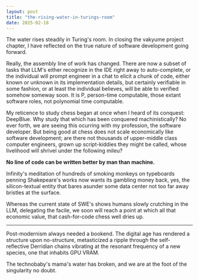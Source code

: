 ```yaml
---
layout: post
title: "the-rising-water-in-turings-room"
date: 2025-02-18
---
```


The water rises steadily in Turing's room. In closing the vakyume project chapter, I have reflected on the true nature of software development going forward. 

Really, the assembly line of work has changed. There are now a subset of tasks that LLM's either recognize in the IDE right away to auto-complete, or the individual will prompt engineer in a chat to elicit a chunk of code, either known or unknown in its implementation details, but certainly verifiable in some fashion, or at least the individual believes, will be able to verified somehow someway soon. It is P, person-time computable, those extant software roles, not polynomial time computable.

My reticence to study chess began at once when I heard of its conquest: DeepBlue. Why study that which has been conquered machinistically? No ever forth, we are seeing this ocurring with my profession, the software developer. But being good at chess does not scale economically like software development; are there not thousands of upper-middle class computer engineers, grown up script-kiddies they might be called, whose livelihood will shrivel under the following mileu?

**No line of code can be written better by man than machine.**

Infinity's meditation of hundreds of smoking monkeys on typeboards penning Shakepeare's works now wants its gambling money back, yes, the silicon-textual entity that bares asunder some data center not too far away bristles at the surface.

Whereas the current state of SWE's shows humans slowly crutching in the LLM, delegating the facile, we soon will reach a point at which all that economic value, that cash-for-code chess well dries up.

---

Post-modernism always needed a bookend. The digital age has rendered a structure upon no-structure, metasticized a ripple through the self-reflective Derridian chains vibrating at the resonant frequency of a new species, one that inhabits GPU VRAM.

The technobaby's mama's water has broken, and we are at the foot of the singularity no doubt.
